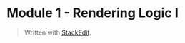 
# Module 1  - Rendering Logic I

> Written with [StackEdit](https://stackedit.io/).
<!--stackedit_data:
eyJoaXN0b3J5IjpbLTI2NTAwMTA5MF19
-->